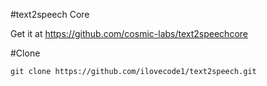 #text2speech Core

Get it at https://github.com/cosmic-labs/text2speechcore

#Clone

`git clone https://github.com/ilovecode1/text2speech.git`
